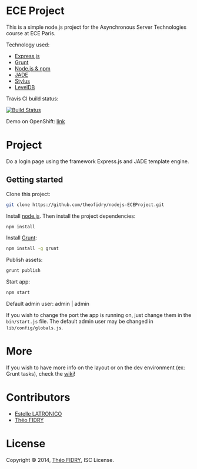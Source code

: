 # ECE Project

This is a simple node.js project for the Asynchronous Server Technologies course at ECE Paris.

Technology used:

* [Express.js](http://expressjs.com/)
* [Grunt](http://gruntjs.com/)
* [Node.js & npm](http://nodejs.org/)
* [JADE](http://jade-lang.com/)
* [Stylus](http://learnboost.github.io/stylus/)
* [LevelDB](https://github.com/google/leveldb)

Travis CI build status:

[![Build Status](https://travis-ci.org/theofidry/nodejs-ECEProject.svg?branch=master)](https://travis-ci.org/theofidry/nodejs-ECEProject)

Demo on OpenShift: [link](http://nodejs-eceproject.rhcloud.com/)

# Project

Do a login page using the framework Express.js and JADE template engine.


## Getting started

Clone this project:
```bash
git clone https://github.com/theofidry/nodejs-ECEProject.git
```

Install [node.js](http://nodejs.org/). Then install the project dependencies:
```bash
npm install
```

Install [Grunt](http://gruntjs.com/):
```bash
npm install -g grunt
```

Publish assets:
```bash
grunt publish
```

Start app:
```bash
npm start
```

Default admin user: admin | admin

If you wish to change the port the app is running on, just change them in the `bin/start.js` file. The default admin
user may be changed in `lib/config/globals.js`.


# More

If you wish to have more info on the layout or on the dev environment (ex: Grunt tasks), check the [wiki](https://github.com/theofidry/nodejs-ECEProject/wiki)!

# Contributors

* [Estelle LATRONICO](https://github/Estellou)
* [Théo FIDRY](https://github.com/theofidry)

# License
 
Copyright © 2014, [Théo FIDRY](https://github.com/theofidry), ISC License.
